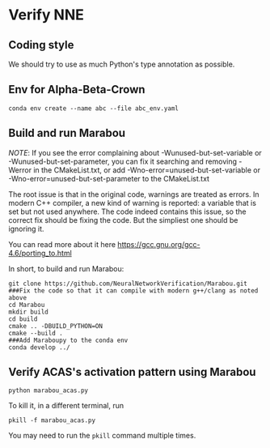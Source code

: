 # Verify NNE
## Coding style
We should try to use as much Python's type annotation
as possible.
## Env for Alpha-Beta-Crown
```
conda env create --name abc --file abc_env.yaml
```
## Build and run Marabou
_NOTE_: If you see the error complaining about -Wunused-but-set-variable or -Wunused-but-set-parameter,
you can fix it searching and removing -Werror in the CMakeList.txt, or add -Wno-error=unused-but-set-variable or -Wno-error=unused-but-set-parameter to the CMakeList.txt

The root issue is that in the original code, warnings are treated as errors. In modern C++ compiler, a new kind of warning is reported: a variable that is set but not used anywhere. The code indeed contains this issue, so the correct fix should be fixing the code. But the simpliest one should be ignoring it. 

You can read more about it here https://gcc.gnu.org/gcc-4.6/porting_to.html 

In short, to build and run Marabou:

```
git clone https://github.com/NeuralNetworkVerification/Marabou.git
###Fix the code so that it can compile with modern g++/clang as noted above
cd Marabou
mkdir build 
cd build
cmake .. -DBUILD_PYTHON=ON
cmake --build .
###Add Maraboupy to the conda env
conda develop ../
```

## Verify ACAS's activation pattern using Marabou
```
python marabou_acas.py
```
To kill it, in a different terminal, run
```
pkill -f marabou_acas.py
```
You may need to run the `pkill` command multiple times.
